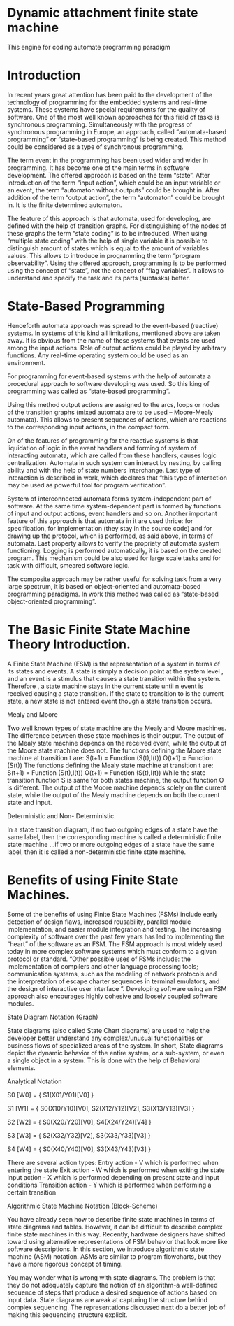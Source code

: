 # Dynamic attachment finite state machine 
This engine for coding automate programming paradigm 

# Introduction

In recent years great attention has been paid to the development of the technology of programming for the embedded systems and real-time systems. These systems have special requirements for the quality of software. One of the most well known approaches for this field of tasks is synchronous programming.
Simultaneously with the progress of synchronous programming in Europe, an approach, called “automata-based programming” or “state-based programming” is being created. This method could be considered as a type of synchronous programming.

The term event in the programming has been used wider and wider in programming. It has become one of the main terms in software development. The offered approach is based on the term “state”. After introduction of the term “input action”, which could be an input variable or an event, the term “automaton without outputs” could be brought in. After addition of the term “output action”, the term “automaton” could be brought in. It is the finite determined automaton.

The feature of this approach is that automata, used for developing, are defined with the help of transition graphs. For distinguishing of the nodes of these graphs the term “state coding” is to be introduced. When using “multiple state coding” with the help of single variable it is possible to distinguish amount of states which is equal to the amount of variables values. This allows to introduce in programming the term “program observability”. Using the offered approach, programming is to be performed using the concept of “state”, not the concept of “flag variables”. It allows to understand and specify the task and its parts (subtasks)  better.

# State-Based Programming

Henceforth automata approach was spread to the event-based (reactive) systems. In systems of this kind all limitations, mentioned above are taken away. It is obvious from the name of these systems that events are used among the input actions. Role of output actions could be played by arbitrary functions. Any real-time operating system could be used as an environment.

For programming for event-based systems with the help of automata a procedural approach to software developing was used. So this king of programming was called as “state-based programming”.

Using this method output actions are assigned to the arcs, loops or nodes of the transition graphs (mixed automata are to be used – Moore-Mealy automata). This allows to present sequences of actions, which are reactions to the corresponding input actions, in the compact form.

On of the features of programming for the reactive systems is that liquidation of logic in the event handlers and forming of system of interacting automata, which are called from these handlers, causes logic centralization. Automata in such system can interact by nesting, by calling ability and with the help of state numbers interchange.
Last type of interaction is described in work, which declares that “this type of interaction may be used as powerful tool for program verification”.

System of interconnected automata forms system-independent part of software. At the same time system-dependent part is formed by functions of input and output actions, event handlers and so on.
Another important feature of this approach is that automata in it are used thrice: for specification, for implementation (they stay in the source code) and for drawing up the protocol, which is performed, as said above, in terms of automata.
Last property allows to verify the propriety of automata system functioning. Logging is performed automatically, it is based on the created program. This mechanism could be also used for large scale tasks and for task with difficult, smeared software logic.

The composite approach may be rather useful for solving task from a very large spectrum, it is based on object-oriented and automata-based programming paradigms. In work this method was called as “state-based object-oriented programming”.

# The Basic Finite State Machine Theory Introduction.

A Finite State Machine (FSM) is the representation of a system in terms of its states and events.  A state is simply a decision point at the system level , and an event is a stimulus that causes a state transition within the system. Therefore , a state machine stays in the current state until n event is received causing a state transition. If the state to transition to is the current state, a new state is not entered event though a state transition occurs.

Mealy and Moore

Two well known types of state machine are the Mealy and Moore machines. The difference between these state machines is their output. The output of the Mealy state machine depends on the received event, while the output of the Moore state machine does not. 
The functions defining the Moore state machine at transition t are:
	S(t+1) = Function (S(t),I(t))
	O(t+1) = Function (S(t))
The functions defining the Mealy state machine at transition t are:
	S(t+1) = Function (S(t),I(t))
	O(t+1) = Function (S(t),I(t))
While the state transition function S is same for both states machine, the output function O is different. The output of the Moore machine depends solely on the current state, while the output of the Mealy machine depends on both the current state and input.

Deterministic and Non- Deterministic.

In a state transition diagram, if  no two outgoing edges of a state have the same label, then the corresponding machine is called a deterministic finite state machine …if two or more outgoing edges of a state have the same label, then it is called a non-deterministic finite state machine.

# Benefits of using Finite State Machines.

Some of the benefits of using Finite State Machines (FSMs) include early detection of design flaws, increased reusability, parallel module implementation, and easier module integration and testing. The increasing complexity of software over the past few years has led to implementing the “heart” of the software as an FSM. The FSM approach is most widely used today in more complex software systems which must conform to a given protocol or standard. “Other possible uses of FSMs include: the implementation of compilers and other language processing tools; communication systems, such as the modeling of network protocols and the interpretation of escape  charter sequences in terminal emulators, and the design of interactive user interface ”. Developing software using an FSM approach also encourages highly cohesive and loosely coupled software modules.

State Diagram Notation (Graph)

State diagrams (also called State Chart diagrams) are used to help the developer better understand any complex/unusual functionalities or business flows of specialized areas of the system. In short, State diagrams depict the dynamic behavior of the entire system, or a sub-system, or even a single object in a system. This is done with the help of Behavioral elements.


Analytical Notation

S0 [W0] = { S1(X01/Y01)[V0] }

S1 [W1] = { S0(X10/Y10)[V0], S2(X12/Y12)[V2], S3(X13/Y13)[V3] }

S2 [W2] = { S0(X20/Y20)[V0], S4(X24/Y24)[V4] }

S3 [W3] = { S2(X32/Y32)[V2], S3(X33/Y33)[V3] }

S4 [W4] = { S0(X40/Y40)[V0], S3(X43/Y43)[V3] }

 There are several action types:
Entry action - V
which is performed when entering the state 
Exit action  - W
which is performed when exiting the state 
Input action - X
which is performed depending on present state and input conditions 
Transition action - Y
which is performed when performing a certain transition 


Algorithmic State Machine Notation (Block-Scheme)

You have already seen how to describe finite state machines in terms of state diagrams and tables. However, it can be difficult to describe complex finite state machines in this way. Recently, hardware designers have shifted toward using alternative representations of FSM behavior that look more like software descriptions. In this section, we introduce algorithmic state machine (ASM) notation. ASMs are similar to program flowcharts, but they have a more rigorous concept of timing. 

You may wonder what is wrong with state diagrams. The problem is that they do not adequately capture the notion of an algorithm-a well-defined sequence of steps that produce a desired sequence of actions based on input data. State diagrams are weak at capturing the structure behind complex sequencing. The representations discussed next do a better job of making this sequencing structure explicit.
















